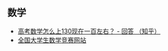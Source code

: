##  数学
- [高考数学怎么上130现在一百左右？ - 回答 （知乎）](https://www.zhihu.com/question/321001878/answer/2291158379)
- [全国大学生数学竞赛网站](http://www.cmathc.cn/)
